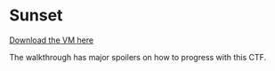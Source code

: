 # Sunset

[Download the VM here](https://www.vulnhub.com/entry/sunset-1,339/)

The walkthrough has major spoilers on how to progress with this CTF.
